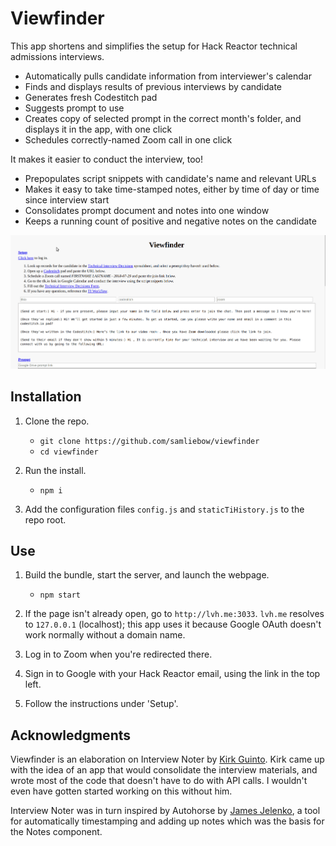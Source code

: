 # Viewfinder

This app shortens and simplifies the setup for Hack Reactor technical admissions interviews. 
* Automatically pulls candidate information from interviewer's calendar
* Finds and displays results of previous interviews by candidate
* Generates fresh Codestitch pad
* Suggests prompt to use
* Creates copy of selected prompt in the correct month's folder, and displays it in the app, with one click
* Schedules correctly-named Zoom call in one click

It makes it easier to conduct the interview, too! 
* Prepopulates script snippets with candidate's name and relevant URLs
* Makes it easy to take time-stamped notes, either by time of day or time since interview start
* Consolidates prompt document and notes into one window
* Keeps a running count of positive and negative notes on the candidate

<p align='center'>
  <img src="./viewfinder.gif" alt="Viewfinder demo">
</p>

## Installation

1. Clone the repo.
    * `git clone https://github.com/samliebow/viewfinder`
    * `cd viewfinder`

2. Run the install.
    * `npm i`

3. Add the configuration files `config.js` and `staticTiHistory.js` to the repo root.

## Use

1. Build the bundle, start the server, and launch the webpage.
    * `npm start`

2. If the page isn't already open, go to `http://lvh.me:3033`. `lvh.me` resolves to `127.0.0.1` (localhost); this app uses it because Google OAuth doesn't work normally without a domain name.

3. Log in to Zoom when you're redirected there.

4. Sign in to Google with your Hack Reactor email, using the link in the top left.

5. Follow the instructions under 'Setup'.

## Acknowledgments

Viewfinder is an elaboration on Interview Noter by [Kirk Guinto](http://github.com/kguinto). Kirk came up with the idea of an app that would consolidate the interview materials, and wrote most of the code that doesn't have to do with API calls. I wouldn't even have gotten started working on this without him.

Interview Noter was in turn inspired by Autohorse by [James Jelenko](https://github.com/emp-norton), a tool for automatically timestamping and adding up notes which was the basis for the Notes component.